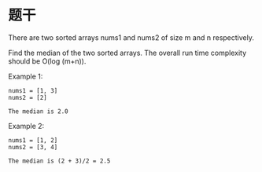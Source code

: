 # 题干

There are two sorted arrays nums1 and nums2 of size m and n respectively.

Find the median of the two sorted arrays. The overall run time complexity should be O(log (m+n)).

Example 1:

```eg
nums1 = [1, 3]
nums2 = [2]

The median is 2.0
```

Example 2:

```eg
nums1 = [1, 2]
nums2 = [3, 4]

The median is (2 + 3)/2 = 2.5
```
